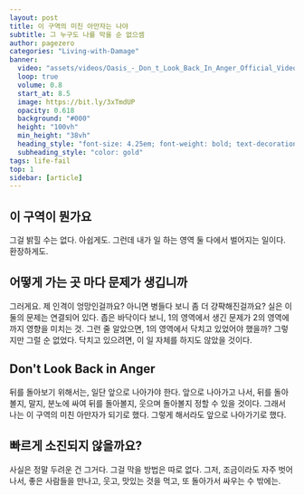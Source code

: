```yaml
---
layout: post
title: 이 구역의 미친 아만자는 나야
subtitle: 그 누구도 나를 막을 순 없으셈
author: pagezero
categories: "Living-with-Damage"
banner:
  video: "assets/videos/Oasis_-_Don_t_Look_Back_In_Anger_Official_Video-[r.mp4"
  loop: true
  volume: 0.8
  start_at: 8.5
  image: https://bit.ly/3xTmdUP
  opacity: 0.618
  background: "#000"
  height: "100vh"
  min_height: "38vh"
  heading_style: "font-size: 4.25em; font-weight: bold; text-decoration: underline"
  subheading_style: "color: gold"
tags: life-fail
top: 1
sidebar: [article]
---
```


## 이 구역이 뭔가요

그걸 밝힐 수는 없다. 아쉽게도. 그런데 내가 일 하는 영역 둘 다에서 벌어지는 일이다. 환장하게도.

## 어떻게 가는 곳 마다 문제가 생깁니까

그러게요. 제 인격이 엉망인걸까요? 아니면 병들다 보니 좀 더 걍퍅해진걸까요? 
실은 이 둘의 문제는 연결되어 있다. 좁은 바닥이다 보니, 1의 영역에서 생긴 문제가 2의 영역에 까지 영향을 미치는 것. 그런 줄 알았으면, 1의 영역에서 닥치고 있었어야 했을까? 그렇지만 그럴 순 없었다. 닥치고 있으려면, 이 일 자체를 하지도 않았을 것이다.

## Don't Look Back in Anger

뒤를 돌아보기 위해서는, 일단 앞으로 나아가야 한다. 앞으로 나아가고 나서, 뒤를 돌아 볼지, 말지, 분노에 싸여 뒤를 돌아볼지, 웃으며 돌아볼지 정할 수 있을 것이다. 그래서 나는 이 구역의 미친 아만자가 되기로 했다. 그렇게 해서라도 앞으로 나아가기로 했다. 

## 빠르게 소진되지 않을까요?

사실은 정말 두려운 건 그거다. 그걸 막을 방법은 따로 없다. 그저, 조금이라도 자주 벗어나서, 좋은 사람들을 만나고, 웃고, 맛있는 것을 먹고, 또 돌아가서 싸우는 수 밖에는.